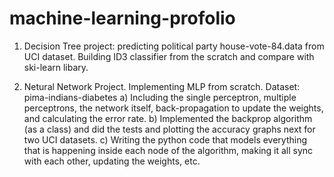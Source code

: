 # machine-learning-profolio

1. Decision Tree project: predicting political party house-vote-84.data from UCI dataset.
   Building ID3 classifier from the scratch and compare with ski-learn libary.

2. Netural Network Project. Implementing MLP from scratch.  Dataset: pima-indians-diabetes
   a) Including the single perceptron, multiple perceptrons, the network itself, back-propagation to update the weights, and calculating the error rate.
   b) Implemented the backprop algorithm (as a class) and did the tests and plotting the accuracy graphs next for two UCI datasets.
   c) Writing the python code that models everything that is happening inside each node of the algorithm, making it all sync with each other, updating the weights, etc.
